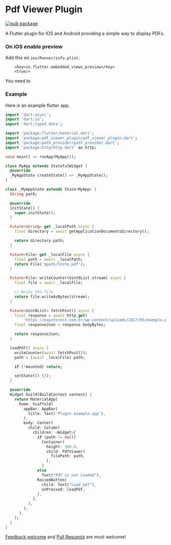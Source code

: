 # Pdf Viewer Plugin

[![pub package](https://img.shields.io/pub/v/pdf_viewer_plugin.svg)](https://pub.dartlang.org/packages/pdf_viewer_plugin)

A Flutter plugin for IOS and Android providing a simple way to display PDFs.


### On iOS enable preview

Add this on `ios/Runner/info.plist`:

        <key>io.flutter.embedded_views_preview</key>
        <true/>


You need to 

### Example

Here is an example flutter app.

```dart
import 'dart:async';
import 'dart:io';
import 'dart:typed_data';

import 'package:flutter/material.dart';
import 'package:pdf_viewer_plugin/pdf_viewer_plugin.dart';
import 'package:path_provider/path_provider.dart';
import 'package:http/http.dart' as http;

void main() => runApp(MyApp());

class MyApp extends StatefulWidget {
  @override
  _MyAppState createState() => _MyAppState();
}

class _MyAppState extends State<MyApp> {
  String path;

  @override
  initState() {
    super.initState();
  }

  Future<String> get _localPath async {
    final directory = await getApplicationDocumentsDirectory();

    return directory.path;
  }

  Future<File> get _localFile async {
    final path = await _localPath;
    return File('$path/teste.pdf');
  }

  Future<File> writeCounter(Uint8List stream) async {
    final file = await _localFile;

    // Write the file
    return file.writeAsBytes(stream);
  }

  Future<Uint8List> fetchPost() async {
    final response = await http.get(
        'https://expoforest.com.br/wp-content/uploads/2017/05/exemplo.pdf');
    final responseJson = response.bodyBytes;

    return responseJson;
  }

  loadPdf() async {
    writeCounter(await fetchPost());
    path = (await _localFile).path;

    if (!mounted) return;

    setState(() {});
  }

  @override
  Widget build(BuildContext context) {
    return MaterialApp(
      home: Scaffold(
        appBar: AppBar(
          title: Text('Plugin example app'),
        ),
        body: Center(
          child: Column(
            children: <Widget>[
              if (path != null)
                Container(
                  height: 300.0,
                  child: PdfViewer(
                    filePath: path,
                  ),
                )
              else
                Text("Pdf is not Loaded"),
              RaisedButton(
                child: Text("Load pdf"),
                onPressed: loadPdf,
              ),
            ],
          ),
        ),
      ),
    );
  }
}
```

[Feedback welcome](https://github.com/lubritto/Pdf_Viewer_Plugin/issues) and
[Pull Requests](https://github.com/lubritto/Pdf_Viewer_Plugin/pulls) are most welcome!
